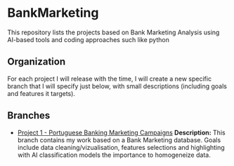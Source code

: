 # BankMarketing
This repository lists the projects based on Bank Marketing Analysis using AI-based tools and coding approaches such like python

## Organization
For each project I will release with the time, I will create a new specific branch that I will specify just below, with small descriptions (including goals and features it targets).

## Branches

- [Project 1 - Portuguese Banking Marketing Campaigns]([https://github.com/votre_nom_utilisateur/BankMarketing/tree/branch1](https://github.com/Fredericcelerse/BankMarketing/tree/Portuguese_Banking_Marketing_Campaigns))  
  **Description:** This branch contains my work based on a Bank Marketing database. Goals include data cleaning/vizualisation, features selections and highlighting with AI classification models the importance to homogeneize data.
